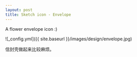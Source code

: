 ```yaml
---
layout: post
title: Sketch icon - Envelope
---
```


A flower envelope icon :)

![_config.yml]({{ site.baseurl }}/images/design/envelope.jpg)

信封壳做起来比较麻烦。